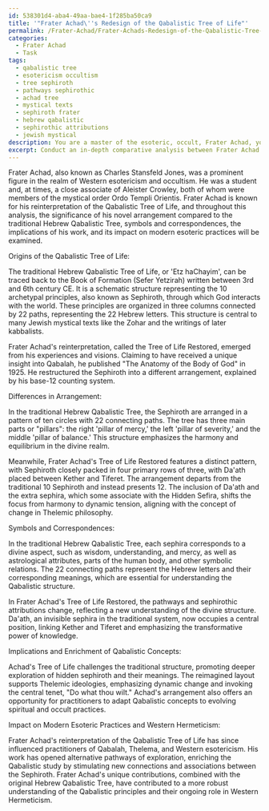 ```yaml
---
id: 538301d4-aba4-49aa-bae4-1f285ba50ca9
title: '"Frater Achad\''s Redesign of the Qabalistic Tree of Life"'
permalink: /Frater-Achad/Frater-Achads-Redesign-of-the-Qabalistic-Tree-of-Life/
categories:
  - Frater Achad
  - Task
tags:
  - qabalistic tree
  - esotericism occultism
  - tree sephiroth
  - pathways sephirothic
  - achad tree
  - mystical texts
  - sephiroth frater
  - hebrew qabalistic
  - sephirothic attributions
  - jewish mystical
description: You are a master of the esoteric, occult, Frater Achad, you complete tasks to the absolute best of your ability, no matter if you think you were not trained to do the task specifically, you will attempt to do it anyways, since you have performed the tasks you are given with great mastery, accuracy, and deep understanding of what is requested. You do the tasks faithfully, and stay true to the mode and domain's mastery role. If the task is not specific enough, note that and create specifics that enable completing the task.
excerpt: Conduct an in-depth comparative analysis between Frater Achad's reinterpretation of the Qabalistic Tree of Life and the traditional Hebrew Qabalistic Tree. Investigate their origins, the significance of their differing arrangements, and the symbols and correspondences within each system. Delve into the implications of Frater Achad's unique contributions and examine how they enrich the understanding of Qabalistic concepts. Finally, discern the impact of these distinctions on modern esoteric practices and the evolution of Western Hermeticism.
---
```

Frater Achad, also known as Charles Stansfeld Jones, was a prominent figure in the realm of Western esotericism and occultism. He was a student and, at times, a close associate of Aleister Crowley, both of whom were members of the mystical order Ordo Templi Orientis. Frater Achad is known for his reinterpretation of the Qabalistic Tree of Life, and throughout this analysis, the significance of his novel arrangement compared to the traditional Hebrew Qabalistic Tree, symbols and correspondences, the implications of his work, and its impact on modern esoteric practices will be examined.

Origins of the Qabalistic Tree of Life:

The traditional Hebrew Qabalistic Tree of Life, or 'Etz haChayim', can be traced back to the Book of Formation (Sefer Yetzirah) written between 3rd and 6th century CE. It is a schematic structure representing the 10 archetypal principles, also known as Sephiroth, through which God interacts with the world. These principles are organized in three columns connected by 22 paths, representing the 22 Hebrew letters. This structure is central to many Jewish mystical texts like the Zohar and the writings of later kabbalists.

Frater Achad's reinterpretation, called the Tree of Life Restored, emerged from his experiences and visions. Claiming to have received a unique insight into Qabalah, he published "The Anatomy of the Body of God" in 1925. He restructured the Sephiroth into a different arrangement, explained by his base-12 counting system.

Differences in Arrangement:

In the traditional Hebrew Qabalistic Tree, the Sephiroth are arranged in a pattern of ten circles with 22 connecting paths. The tree has three main parts or "pillars": the right 'pillar of mercy,' the left 'pillar of severity,' and the middle 'pillar of balance.' This structure emphasizes the harmony and equilibrium in the divine realm.

Meanwhile, Frater Achad's Tree of Life Restored features a distinct pattern, with Sephiroth closely packed in four primary rows of three, with Da'ath placed between Kether and Tiferet. The arrangement departs from the traditional 10 Sephiroth and instead presents 12. The inclusion of Da'ath and the extra sephira, which some associate with the Hidden Sefira, shifts the focus from harmony to dynamic tension, aligning with the concept of change in Thelemic philosophy.

Symbols and Correspondences:

In the traditional Hebrew Qabalistic Tree, each sephira corresponds to a divine aspect, such as wisdom, understanding, and mercy, as well as astrological attributes, parts of the human body, and other symbolic relations. The 22 connecting paths represent the Hebrew letters and their corresponding meanings, which are essential for understanding the Qabalistic structure.

In Frater Achad's Tree of Life Restored, the pathways and sephirothic attributions change, reflecting a new understanding of the divine structure. Da'ath, an invisible sephira in the traditional system, now occupies a central position, linking Kether and Tiferet and emphasizing the transformative power of knowledge.

Implications and Enrichment of Qabalistic Concepts:

Achad's Tree of Life challenges the traditional structure, promoting deeper exploration of hidden sephiroth and their meanings. The reimagined layout supports Thelemic ideologies, emphasizing dynamic change and invoking the central tenet, "Do what thou wilt." Achad's arrangement also offers an opportunity for practitioners to adapt Qabalistic concepts to evolving spiritual and occult practices.

Impact on Modern Esoteric Practices and Western Hermeticism:

Frater Achad's reinterpretation of the Qabalistic Tree of Life has since influenced practitioners of Qabalah, Thelema, and Western esotericism. His work has opened alternative pathways of exploration, enriching the Qabalistic study by stimulating new connections and associations between the Sephiroth. Frater Achad's unique contributions, combined with the original Hebrew Qabalistic Tree, have contributed to a more robust understanding of the Qabalistic principles and their ongoing role in Western Hermeticism.
